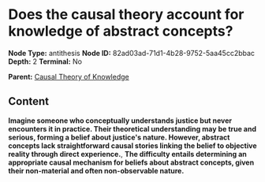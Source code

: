 # Does the causal theory account for knowledge of abstract concepts?

**Node Type:** antithesis
**Node ID:** 82ad03ad-71d1-4b28-9752-5aa45cc2bbac
**Depth:** 2
**Terminal:** No

**Parent:** [Causal Theory of Knowledge](causal-theory-of-knowledge.md)

## Content

**Imagine someone who conceptually understands justice but never encounters it in practice. Their theoretical understanding may be true and serious, forming a belief about justice's nature. However, abstract concepts lack straightforward causal stories linking the belief to objective reality through direct experience.**, **The difficulty entails determining an appropriate causal mechanism for beliefs about abstract concepts, given their non-material and often non-observable nature.**
